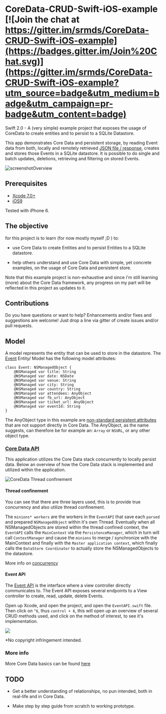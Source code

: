 # CoreData-CRUD-Swift-iOS-example [![Join the chat at https://gitter.im/srmds/CoreData-CRUD-Swift-iOS-example](https://badges.gitter.im/Join%20Chat.svg)](https://gitter.im/srmds/CoreData-CRUD-Swift-iOS-example?utm_source=badge&utm_medium=badge&utm_campaign=pr-badge&utm_content=badge)

Swift 2.0 - A (very simple) example project that exposes the usage of CoreData to create entities and to persist to a SQLite Datastore.

This app demonstrates Core Data and persistent storage, by reading Event data from both, locally and remotely retrieved [JSON file /  response](https://github.com/srmds/CoreData-CRUD-Swift-2.0-example/blob/master/CoreDataCRUD/events.json), creates and stores those Events in a SQLite datastore. It is possible to do single and batch updates, deletions, retrieving and filtering on stored Events.

![screenshotOverview](http://i.imgur.com/YZxz2Km.jpg)

## Prerequisites

* [Xcode 7.0+](https://developer.apple.com/xcode/downloads/)
* [iOS9](https://developer.apple.com/xcode/downloads/)

Tested with iPhone 6.

## The objective

for this project is to learn (for now mostly myself ;D ) to:

- use Core Data to create Entities and to persist Entities to a SQLite datastore.

- help others understand and use Core Data with simple, yet concrete examples, on the usage of Core Data and persistent
  store.

Note that this example project is non-exhaustive and since i'm still learning (more) about the Core Data framework,
any progress on my part will be reflected in this project as updates to it.


## Contributions

Do you have questions or want to help? Enhancements and/or fixes and suggestions are welcome! Just drop a line via gitter of create issues and/or pull requests.

## Model

A model represents the entity that can be used to store in the datastore.
The [Event](https://github.com/srmds/CoreData-CRUD-Swift-iOS-example/blob/master/CoreDataCRUD/Event.swift) Entity/ Model has the following model attributes:

	class Event: NSManagedObject {
	    @NSManaged var title: String
	    @NSManaged var date: NSDate
	    @NSManaged var venue: String
	    @NSManaged var city: String
	    @NSManaged var country: String
	    @NSManaged var attendees: AnyObject
	    @NSManaged var fb_url: AnyObject
	    @NSManaged var ticket_url: AnyObject
	    @NSManaged var eventId: String
	}

The AnyObject type in this example are [non-standard persistent attributes](https://developer.apple.com/library/ios/documentation/Cocoa/Conceptual/CoreData/LifeofaManagedObject.html) that are not support directly in Core Data. The AnyObject, as the name suggests, can therefore be for example an: `Array` or `NSURL`, or any other object type.

### [Core Data API](https://developer.apple.com/library/prerelease/ios/documentation/Cocoa/Conceptual/CoreData/index.html#//apple_ref/doc/uid/TP40001075-CH2-SW1)

This application utilizes the Core Data stack concurrently
to locally persist data. Below an overview of how the Core Data stack is implemented and utilized within the application.

![CoreData Thread confinement](http://i.imgur.com/vm74cWf.jpg)

#### Thread confinement

You can see that there are three layers used, this is to provide true concurrency and also utilize thread confinement.

The `minions* workers` are the workers in the `EventAPI` that save each `parsed` and prepared `NSManagedObject` within it's own Thread. Eventually when all NSManagedObjects are stored within the thread confined context, the `EventAPI` calls the `MainContext` via the `PersistenceManager`, which in turn will call `ContextManager` and cause the `minions` to merge / synchronize with the MainContext and finally with the `Master application context`, which finally calls the `DataStore Coordinator` to actually store the NSManagedObjects to the datastore.

More info on [concurrency](https://developer.apple.com/library/prerelease/ios/documentation/Cocoa/Conceptual/CoreData/Concurrency.html#//apple_ref/doc/uid/TP40001075-CH24-SW1)

#### Event API

The [Event API](https://github.com/srmds/CoreData-CRUD-Swift-2.0-example/blob/master/CoreDataCRUD/EventAPI.swift)
is the interface where a view controller directly communicates to. The Event API exposes several endpoints to a View controller to create, read, update, delete Events.

Open up Xcode, and open the project, and open the `EventAPI.swift` file.
Then click on `^6`, thus `control + 6`, this will open up an overview of several CRUD methods used, and click on the method of interest, to see it's implementation.

![](http://i.imgur.com/IItWYVW.png)

*No copyright infringement intended.

### More info
More Core Data basics can be found [here](https://developer.apple.com/library/prerelease/ios/documentation/Cocoa/Conceptual/CoreData/Concurrency.html#//apple_ref/doc/uid/TP40001075-CH24-SW1)


## TODO

- Get a better understanding of relationships, no pun intended, both in real-life and in Core Data.

- Make step by step guide from scratch to working prototype.
